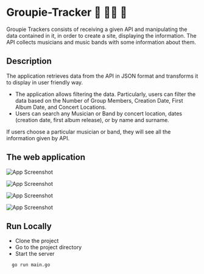 
# Groupie-Tracker 🎼 🧑‍🎤 🎉

Groupie Trackers consists of receiving a given API and manipulating the data contained in it, in order to create a site, displaying the information. The API collects musicians and music bands with some information about them.

## Description
The application retrieves data from the API in JSON format and transforms it to display in user friendly way.
- The application allows filtering the data. Particularly, users can filter the data based on the Number of Group Members, Creation Date, First Album Date, and Concert Locations.
- Users can search any Musician or Band by concert location, dates (creation date, first album release), or by name and surname.

If users choose a particular musician or band, they will see all the information given by API.


## The web application 

![App Screenshot](https://github.com/NiceeeTry/groupie-tracker/assets/120025832/903cbd4b-f311-48ed-add7-55bc00dcbf8f)

![App Screenshot](https://github.com/NiceeeTry/groupie-tracker/assets/120025832/0d4a4131-a19d-4d23-8c6a-df6072ebf10b)

![App Screenshot](https://github.com/NiceeeTry/groupie-tracker/assets/120025832/05be849a-eea2-44b4-8424-92ddba5b40b1)


![App Screenshot](https://github.com/NiceeeTry/groupie-tracker/assets/120025832/0cd98c5b-803b-4627-95a9-0e8b50f1d048)



## Run Locally
- Clone the project
- Go to the project directory
- Start the server

```bash
  go run main.go
```


